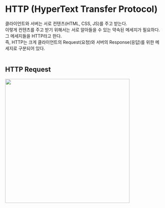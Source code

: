# HTTP (HyperText Transfer Protocol)
클라이언트와 서버는 서로 컨텐츠(HTML, CSS, JS)를 주고 받는다.  
이렇게 컨텐츠를 주고 받기 위해서는 서로 알아들을 수 있는 약속된 메세지가 필요하다.  
그 메세지들을 HTTP라고 한다.  
즉, HTTP는 크게 클라이언트의 Request(요청)와 서버의 Response(응답)를 위한 메세지로 구분되어 있다.  
<br>

## HTTP Request
<img width="400" src="https://user-images.githubusercontent.com/17706346/153367701-8f8afc45-ddb4-409d-9ff6-5fb8bafbb2a8.png">  